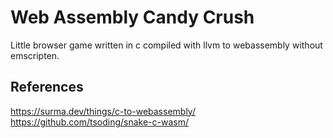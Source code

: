 # Web Assembly Candy Crush
Little browser game written in c compiled with llvm to webassembly without emscripten.

## References
https://surma.dev/things/c-to-webassembly/
https://github.com/tsoding/snake-c-wasm/